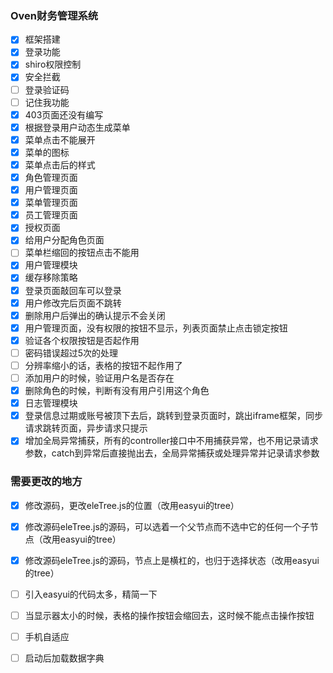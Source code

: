 ### Oven财务管理系统
- [x] 框架搭建
- [x] 登录功能
- [x] shiro权限控制
- [x] 安全拦截
- [ ] 登录验证码
- [ ] 记住我功能
- [x] 403页面还没有编写
- [x] 根据登录用户动态生成菜单
- [x] 菜单点击不能展开
- [x] 菜单的图标
- [x] 菜单点击后的样式
- [x] 角色管理页面
- [x] 用户管理页面
- [x] 菜单管理页面
- [x] 员工管理页面
- [x] 授权页面
- [x] 给用户分配角色页面
- [ ] 菜单栏缩回的按钮点击不能用
- [x] 用户管理模块
- [x] 缓存移除策略
- [x] 登录页面敲回车可以登录
- [x] 用户修改完后页面不跳转
- [x] 删除用户后弹出的确认提示不会关闭
- [x] 用户管理页面，没有权限的按钮不显示，列表页面禁止点击锁定按钮
- [x] 验证各个权限按钮是否起作用
- [ ] 密码错误超过5次的处理
- [ ] 分辨率缩小的话，表格的按钮不起作用了
- [ ] 添加用户的时候，验证用户名是否存在
- [x] 删除角色的时候，判断有没有用户引用这个角色
- [x] 日志管理模块
- [x] 登录信息过期或账号被顶下去后，跳转到登录页面时，跳出iframe框架，同步请求跳转页面，异步请求只提示
- [x] 增加全局异常捕获，所有的controller接口中不用捕获异常，也不用记录请求参数，catch到异常后直接抛出去，全局异常捕获或处理异常并记录请求参数

### 需要更改的地方
- [x] 修改源码，更改eleTree.js的位置（改用easyui的tree）
- [x] 修改源码eleTree.js的源码，可以选着一个父节点而不选中它的任何一个子节点（改用easyui的tree）
- [x] 修改源码eleTree.js的源码，节点上是横杠的，也归于选择状态（改用easyui的tree）
- [ ] 引入easyui的代码太多，精简一下
- [ ] 当显示器太小的时候，表格的操作按钮会缩回去，这时候不能点击操作按钮
- [ ] 手机自适应

- [ ] 启动后加载数据字典